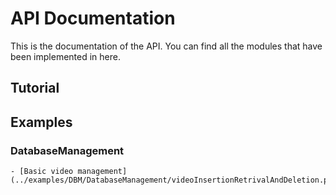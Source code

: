 # API Documentation
This is the documentation of the API. You can find all the modules that 
have been implemented in here. 

## Tutorial 
## Examples
### DatabaseManagement
    - [Basic video management](../examples/DBM/DatabaseManagement/videoInsertionRetrivalAndDeletion.py)
